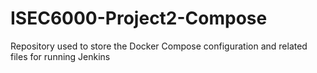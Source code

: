 # ISEC6000-Project2-Compose
Repository used to store the Docker Compose configuration and related files for running Jenkins
